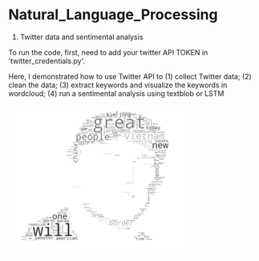 # Natural_Language_Processing
1. Twitter data and sentimental analysis

To run the code, first, need to add your twitter API TOKEN in 'twitter_credentials.py'.

Here, I demonstrated how to use Twitter API to (1) collect Twitter data; (2) clean the data; (3) extract keywords and visualize the keywords in wordcloud; (4) run a sentimental analysis using textblob or LSTM

<img src=Twitter/example.png height = 300>
